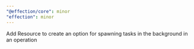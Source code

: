 ```yaml
---
"@effection/core": minor
"effection": minor
---
```


Add Resource to create an option for spawning tasks in the background in an operation
